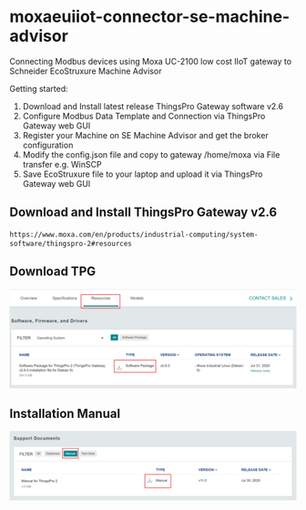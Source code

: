 # moxaeuiiot-connector-se-machine-advisor
Connecting Modbus devices using Moxa UC-2100 low cost IIoT gateway to Schneider EcoStruxure Machine Advisor

Getting started:

1. Download and Install latest release ThingsPro Gateway software v2.6
2. Configure Modbus Data Template and Connection via ThingsPro Gateway web GUI
3. Register your Machine on SE Machine Advisor and get the broker configuration
4. Modify the config.json file and copy to gateway /home/moxa via File transfer e.g. WinSCP
5. Save EcoStruxure file to your laptop and upload it via ThingsPro Gateway web GUI

## Download and Install ThingsPro Gateway v2.6 
```
https://www.moxa.com/en/products/industrial-computing/system-software/thingspro-2#resources
```
## Download TPG
   ![](media/tpg-download-website.png)

## Installation Manual
   ![](media/tpg-installation-manual.png)
